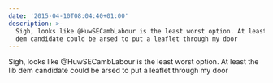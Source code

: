 ```yaml
---
date: '2015-04-10T08:04:40+01:00'
description: >-
  Sigh, looks like @HuwSECambLabour is the least worst option. At least the lib
  dem candidate could be arsed to put a leaflet through my door
---
```

Sigh, looks like @HuwSECambLabour is the least worst option. At least the lib dem candidate could be arsed to put a leaflet through my door
